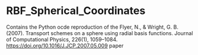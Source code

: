 # RBF_Spherical_Coordinates
Contains the Python ocde reproduction of the Flyer, N., &amp; Wright, G. B. (2007). Transport schemes on a sphere using radial basis functions. Journal of Computational Physics, 226(1), 1059–1084. https://doi.org/10.1016/J.JCP.2007.05.009 paper
